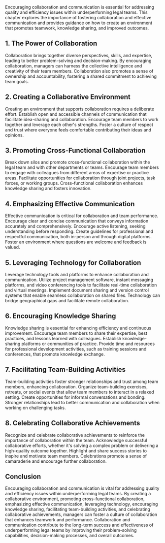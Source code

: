 
Encouraging collaboration and communication is essential for addressing quality and efficiency issues within underperforming legal teams. This chapter explores the importance of fostering collaboration and effective communication and provides guidance on how to create an environment that promotes teamwork, knowledge sharing, and improved outcomes.

## 1\. The Power of Collaboration

Collaboration brings together diverse perspectives, skills, and expertise, leading to better problem-solving and decision-making. By encouraging collaboration, managers can harness the collective intelligence and creativity of their team members. Collaboration also promotes a sense of ownership and accountability, fostering a shared commitment to achieving team goals.

## 2\. Creating a Collaborative Environment

Creating an environment that supports collaboration requires a deliberate effort. Establish open and accessible channels of communication that facilitate idea-sharing and collaboration. Encourage team members to work together and leverage each other's strengths. Foster a culture of respect and trust where everyone feels comfortable contributing their ideas and opinions.

## 3\. Promoting Cross-Functional Collaboration

Break down silos and promote cross-functional collaboration within the legal team and with other departments or teams. Encourage team members to engage with colleagues from different areas of expertise or practice areas. Facilitate opportunities for collaboration through joint projects, task forces, or working groups. Cross-functional collaboration enhances knowledge sharing and fosters innovation.

## 4\. Emphasizing Effective Communication

Effective communication is critical for collaboration and team performance. Encourage clear and concise communication that conveys information accurately and comprehensively. Encourage active listening, seeking understanding before responding. Create guidelines for professional and respectful communication, both in-person and through digital platforms. Foster an environment where questions are welcome and feedback is valued.

## 5\. Leveraging Technology for Collaboration

Leverage technology tools and platforms to enhance collaboration and communication. Utilize project management software, instant messaging platforms, and video conferencing tools to facilitate real-time collaboration and virtual meetings. Implement document sharing and version control systems that enable seamless collaboration on shared files. Technology can bridge geographical gaps and facilitate remote collaboration.

## 6\. Encouraging Knowledge Sharing

Knowledge sharing is essential for enhancing efficiency and continuous improvement. Encourage team members to share their expertise, best practices, and lessons learned with colleagues. Establish knowledge-sharing platforms or communities of practice. Provide time and resources for professional development activities, such as training sessions and conferences, that promote knowledge exchange.

## 7\. Facilitating Team-Building Activities

Team-building activities foster stronger relationships and trust among team members, enhancing collaboration. Organize team-building exercises, retreats, or social events that allow team members to interact in a relaxed setting. Create opportunities for informal conversations and bonding. Stronger relationships lead to better communication and collaboration when working on challenging tasks.

## 8\. Celebrating Collaborative Achievements

Recognize and celebrate collaborative achievements to reinforce the importance of collaboration within the team. Acknowledge successful collaborative efforts, whether it's solving a complex problem or delivering a high-quality outcome together. Highlight and share success stories to inspire and motivate team members. Celebrations promote a sense of camaraderie and encourage further collaboration.

## Conclusion

Encouraging collaboration and communication is vital for addressing quality and efficiency issues within underperforming legal teams. By creating a collaborative environment, promoting cross-functional collaboration, emphasizing effective communication, leveraging technology, encouraging knowledge sharing, facilitating team-building activities, and celebrating collaborative achievements, managers can foster a culture of collaboration that enhances teamwork and performance. Collaboration and communication contribute to the long-term success and effectiveness of underperforming legal teams by improving their problem-solving capabilities, decision-making processes, and overall outcomes.
